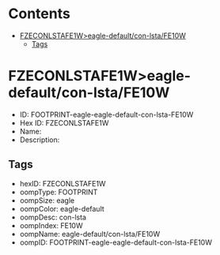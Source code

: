 



Contents
========

* [FZECONLSTAFE1W>eagle-default/con-lsta/FE10W](#fzeconlstafe1weagle-defaultcon-lstafe10w)
	* [Tags](#tags)

# FZECONLSTAFE1W>eagle-default/con-lsta/FE10W

- ID: FOOTPRINT-eagle-eagle-default-con-lsta-FE10W
- Hex ID: FZECONLSTAFE1W
- Name: 
- Description: 

## Tags

- hexID: FZECONLSTAFE1W
- oompType: FOOTPRINT
- oompSize: eagle
- oompColor: eagle-default
- oompDesc: con-lsta
- oompIndex: FE10W
- oompName: eagle-default/con-lsta/FE10W
- oompID: FOOTPRINT-eagle-eagle-default-con-lsta-FE10W
